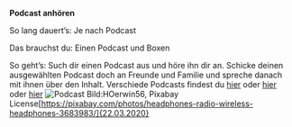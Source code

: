 **Podcast anhören**

So lang dauert’s: Je nach Podcast

Das brauchst du: Einen Podcast und Boxen

So geht’s: 
Such dir einen Podcast aus und höre ihn dir an. 
Schicke deinen ausgewählten Podcast doch an Freunde und Familie und spreche danach mit ihnen über den Inhalt.
Verschiede Podcasts findest du [hier](https://www.zeit.de/podcasts) oder [hier](https://www.sueddeutsche.de/thema/Podcast) oder [hier](https://www.deutschlandfunk.de/podcasts.2516.de.html?drpp%3Ahash=displayAllBroadcasts)
![Podcast](https://cdn.pixabay.com/photo/2018/09/17/14/27/headphones-3683983_1280.jpg)
Bild:HOerwin56, Pixabay License[https://pixabay.com/photos/headphones-radio-wireless-headphones-3683983/]{22.03.2020}
